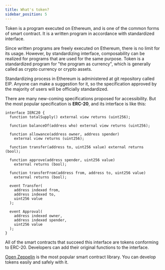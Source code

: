 ```yaml
---
title: What's token?
sidebar_position: 5
---
```


Token is a program executed on Ethereum, and is one of the common forms of smart contract. It is a written program in accordance with standardized interface.

Since written programs are freely executed on Ethereum, there is no limit for its usage. However, by standardizing interface, composability can be realized for programs that are used for the same purpose. Token is a standardized program for "the program as currency", which is generally called as crypto currency or crypto assets.

Standardizing process in Ethereum is administered at git repository called EIP. Anyone can make a suggestion for it, so the specification approved by the majority of users will be officially standardized.

There are many new-coming specifications proposed for accessibility. But the most popular specification is **ERC-20**, and its interface is like this:

```solidity
interface IERC20 {
  function totalSupply() external view returns (uint256);

  function balanceOf(address who) external view returns (uint256);

  function allowance(address owner, address spender)
    external view returns (uint256);

  function transfer(address to, uint256 value) external returns (bool);

  function approve(address spender, uint256 value)
    external returns (bool);

  function transferFrom(address from, address to, uint256 value)
    external returns (bool);

  event Transfer(
    address indexed from,
    address indexed to,
    uint256 value
  );

  event Approval(
    address indexed owner,
    address indexed spender,
    uint256 value
  );
}
```

All of the smart contracts that succeed this interface are tokens conforming to ERC-20. Developers can add their original functions to the interface.

[Open Zeppelin](https://github.com/OpenZeppelin/openzeppelin-contracts) is the most popular smart contract library. You can develop tokens easily and safely with it.
